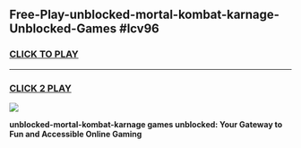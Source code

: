 
## Free-Play-unblocked-mortal-kombat-karnage-Unblocked-Games #lcv96
<h3>
<a href="https://news.freeplayer.one?title=unblocked-mortal-kombat-karnage&ref=8M">CLICK TO PLAY</a></h3>
<hr>

<h3>
<a href="https://news.freeplayer.one?title=unblocked-mortal-kombat-karnage&ref=8M">CLICK 2 PLAY</a>
  
</h3>

<a href="https://news.freeplayer.one?title=unblocked-mortal-kombat-karnage&ref=8M"><img src="https://clearcache.store/games.png"></a>


**unblocked-mortal-kombat-karnage games unblocked: Your Gateway to Fun and Accessible Online Gaming**
